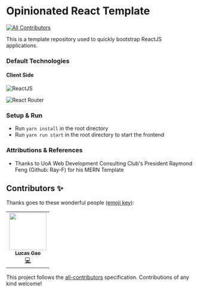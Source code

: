 # Opinionated React Template
<!-- ALL-CONTRIBUTORS-BADGE:START - Do not remove or modify this section -->
[![All Contributors](https://img.shields.io/badge/all_contributors-1-orange.svg?style=flat-square)](#contributors-)
<!-- ALL-CONTRIBUTORS-BADGE:END -->

This is a template repository used to quickly bootstrap ReactJS applications.

### Default Technologies

#### Client Side

![ReactJS](https://img.shields.io/badge/Framework-React%20JS-lightblue)

![React Router](https://img.shields.io/badge/Routing-react--router-orange)

### Setup & Run

- Run `yarn install` in the root directory
- Run `yarn run start` in the root directory to start the frontend

### Attributions & References

- Thanks to UoA Web Development Consulting Club's President Raymond Feng (Github: Ray-F) for his MERN Template

## Contributors ✨

Thanks goes to these wonderful people ([emoji key](https://allcontributors.org/docs/en/emoji-key)):

<!-- ALL-CONTRIBUTORS-LIST:START - Do not remove or modify this section -->
<!-- prettier-ignore-start -->
<!-- markdownlint-disable -->
<table>
  <tr>
    <td align="center"><a href="https://github.com/lucas2005gao"><img src="https://avatars.githubusercontent.com/u/48196609?v=4?s=100" width="100px;" alt=""/><br /><sub><b>Lucas Gao</b></sub></a><br /><a href="https://github.com/lucas2005gao/REACT Template/commits?author=lucas2005gao" title="Code">💻</a></td>
  </tr>
</table>

<!-- markdownlint-restore -->
<!-- prettier-ignore-end -->

<!-- ALL-CONTRIBUTORS-LIST:END -->

This project follows the [all-contributors](https://github.com/all-contributors/all-contributors) specification. Contributions of any kind welcome!